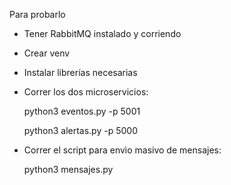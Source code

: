 Para probarlo
- Tener RabbitMQ instalado y corriendo
- Crear venv
- Instalar librerías necesarias
- Correr los dos microservicios:
  
  python3 eventos.py -p 5001

  python3 alertas.py -p 5000

- Correr el script para envìo masivo de mensajes:

  python3 mensajes.py
